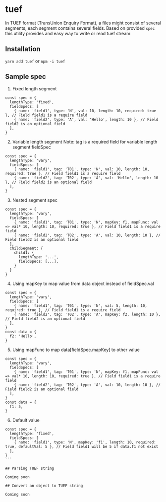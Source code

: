 # tuef

In TUEF format (TransUnion Enquiry Format), a files might consist of several segments, each segment contains several fields. Based on provided `spec` this utility provides and easy way to write or read tuef stream

## Installation

`yarn add tuef` or `npm -i tuef`

## Sample spec

1.  Fixed length segment

```
const spec = {
  lengthType: 'fixed',
  fieldSpecs: [
    { name: 'field1', type: 'N', val: 10, length: 10, required: true }, // Field field1 is a require field
    { name: 'field2', type: 'A', val: 'Hello', length: 10 }, // Field field2 is an optional field
  ],
}
```

2.  Variable length segment
    Note: tag is a required field for variable length segment fieldSpec

```
const spec = {
  lengthType: 'vary',
  fieldSpecs: [
    { name: 'field1', tag: 'T01', type: 'N', val: 10, length: 10, required: true }, // Field field1 is a require field
    { name: 'field2', tag: 'T02', type: 'A', val: 'Hello', length: 10 }, // Field field2 is an optional field
  ],
}
```

3.  Nested segment spec

```
const spec = {
  lengthType: 'vary',
  fieldSpecs: [
    { name: 'field1', tag: 'T01', type: 'N', mapKey: f1, mapFunc: val => val* 10, length: 10, required: true }, // Field field1 is a require field
    { name: 'field2', tag: 'T02', type: 'A', val: 10, length: 10 }, // Field field2 is an optional field
  ],
  childSegment: {
    child1: {
      lengthType: '...',
      fieldSpecs: [...],
    }
  }
}
```

4.  Using mapKey to map value from data object instead of fieldSpec.val

```
const spec = {
  lengthType: 'vary',
  fieldSpecs: [
    { name: 'field1', tag: 'T01', type: 'N', val: 5, length: 10, required: true }, // Field field1 is a require field
    { name: 'field2', tag: 'T02', type: 'A', mapKey: f2, length: 10 }, // Field field2 is an optional field
  ],
}
const data = {
  f2: 'Hello',
}
```

5.  Using mapFunc to map data[fieldSpec.mapKey] to other value

```
const spec = {
  lengthType: 'vary',
  fieldSpecs: [
    { name: 'field1', tag: 'T01', type: 'N', mapKey: f1, mapFunc: val => val* 10, length: 10, required: true }, // Field field1 is a require field
    { name: 'field2', tag: 'T02', type: 'A', val: 10, length: 10 }, // Field field2 is an optional field
  ],
}
const data = {
  f1: 5,
}
```

6.  Default value

````
const spec = {
  lengthType: 'fixed',
  fieldSpecs: [
    { name: 'field1', type: 'N', mapKey: 'f1', length: 10, required: true, defaultVal: 5 }, // Field field1 will be 5 if data.f1 not exist
  ],
}
```

## Parsing TUEF string

Coming soon

## Convert an object to TUEF string

Coming soon
````
